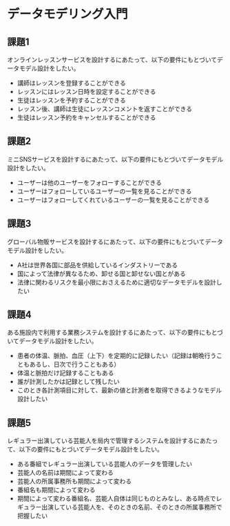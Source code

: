 # データモデリング入門

## 課題1

オンラインレッスンサービスを設計するにあたって、以下の要件にもとづいてデータモデル設計をしたい。

- 講師はレッスンを登録することができる
- レッスンにはレッスン日時を設定することができる
- 生徒はレッスンを予約することができる
- レッスン後、講師は生徒にレッスンコメントを返すことができる
- 生徒はレッスン予約をキャンセルすることができる

## 課題2

ミニSNSサービスを設計するにあたって、以下の要件にもとづいてデータモデル設計をしたい。

- ユーザーは他のユーザーをフォローすることができる
- ユーザーはフォローしているユーザーの一覧を見ることができる
- ユーザーはフォローしてくれているユーザーの一覧を見ることができる

## 課題3

グローバル物販サービスを設計するにあたって、以下の要件にもとづいてデータモデル設計をしたい。

- A社は世界各国に部品を供給しているインダストリーである
- 国によって法律が異なるため、卸せる国と卸せない国とがある
- 法律に関わるリスクを最小限におさえるために適切なデータモデルを設計したい

## 課題4

ある施設内で利用する業務システムを設計するにあたって、以下の要件にもとづいてデータモデル設計をしたい。

- 患者の体温、脈拍、血圧（上下）を定期的に記録したい（記録は朝晩行うこともあるし、日次で行うこともある）
- 体温と脈拍だけ記録することもある
- 誰が計測したかは記録として残したい
- このとき各計測項目に対して、最新の値と計測者を取得できるようなモデル設計したい

## 課題5

レギュラー出演している芸能人を局内で管理するシステムを設計するにあたって、以下の要件にもとづいてデータモデル設計をしたい。

- ある番組でレギュラー出演している芸能人のデータを管理したい
- 芸能人の名前は期間によって変わる
- 芸能人の所属事務所も期間によって変わる
- 番組名も期間によって変わる
- 期間によって変わる番組名、芸能人自体は同じものとみなし、ある時点でレギュラー出演している芸能人を、そのときの名前、そのときの所属事務所で把握したい
